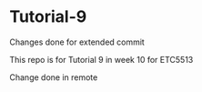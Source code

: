 # Tutorial-9

Changes done for extended commit 

This repo is for Tutorial 9 in week 10 for ETC5513

Change done in remote
